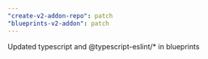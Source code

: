 ```yaml
---
"create-v2-addon-repo": patch
"blueprints-v2-addon": patch
---
```


Updated typescript and @typescript-eslint/\* in blueprints
